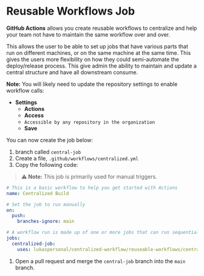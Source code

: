 # Reusable Workflows Job

**GitHub Actions** allows you create reusable workflows to centralize and help your team not have to maintain the same workflow over and over.

This allows the user to be able to set up jobs that have various parts that run on different machines, or on the same machine at the same time.
This gives the users more flexibility on how they could semi-automate the deploy/release process.
This give admin the ability to maintain and update a central structure and have all downstream consume.

**Note:** You will likely need to update the repository settings to enable workflow calls:

- **Settings**
  - **Actions**
  - **Access**
  - `Accessible by any repository in the organization`
  - **Save**

You can now create the job below:

1. branch called `central-job`
1. Create a file, `.github/workflows/centralized.yml`
1. Copy the following code:

> **:warning: Note:** This job is primarily used for manual triggers.

```yaml
# This is a basic workflow to help you get started with Actions
name: Centralized Build

# Set the job to run manually
on:
  push:
    branches-ignore: main

# A workflow run is made up of one or more jobs that can run sequentially or in parallel
jobs:
  centralized-job:
    uses: lukaspersonal/centralized-workflow/reuseable-workflows/centralized.yml@main
```

1. Open a pull request and merge the `central-job` branch into the `main` branch.

